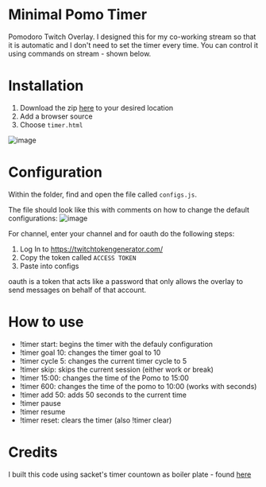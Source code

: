 # Minimal Pomo Timer
Pomodoro Twitch Overlay. I designed this for my co-working stream so that it is automatic and I don't need to set the timer every time. You can control it using commands on stream - shown below.
 
# Installation
1. Download the zip [here](https://github.com/mohamed-tayeh/Minimal-Pomo-Timer/zipball/master/) to your desired location
2. Add a browser source
3. Choose `timer.html`

![image](https://user-images.githubusercontent.com/35163331/165658964-4ee3c16b-e151-4749-a2ec-2a0110f899e7.png)

# Configuration
Within the folder, find and open the file called `configs.js`.

The file should look like this with comments on how to change the default configurations:
![image](https://user-images.githubusercontent.com/35163331/165657486-a4660bdf-41e9-4baa-99a4-9aba595e6df6.png)

For channel, enter your channel and for oauth do the following steps:
1. Log In to https://twitchtokengenerator.com/
2. Copy the token called `ACCESS TOKEN`
3. Paste into configs 

oauth is a token that acts like a password that only allows the overlay to send messages on behalf of that account.

# How to use
- !timer start: begins the timer with the defauly configuration
- !timer goal 10: changes the timer goal to 10
- !timer cycle 5: changes the current timer cycle to 5
- !timer skip: skips the current session (either work or break)
- !timer 15:00: changes the time of the Pomo to 15:00
- !timer 600: changes the time of the pomo to 10:00 (works with seconds)
- !timer add 50: adds 50 seconds to the current time
- !timer pause
- !timer resume
- !timer reset: clears the timer (also !timer clear)

# Credits

I built this code using sacket's timer countown as boiler plate - found [here](https://www.youtube.com/watch?v=36q6zHG9vwQ&t=226s)
